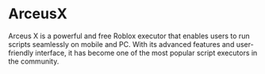 # ArceusX
Arceus X is a powerful and free Roblox executor that enables users to run scripts seamlessly on mobile and PC. With its advanced features and user-friendly interface, it has become one of the most popular script executors in the community.
